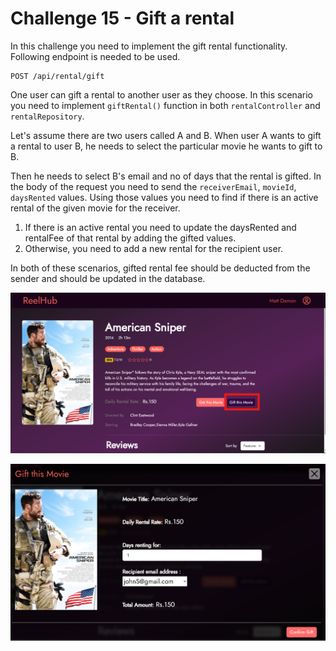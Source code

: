 # Challenge 15 - Gift a rental

In this challenge you need to implement the gift rental functionality. Following endpoint is needed to be used.

```http
POST /api/rental/gift
```
One user can gift a rental to another user as they choose. In this scenario you need to implement `giftRental()` function in both `rentalController` and `rentalRepository`.

Let's assume there are two users called A and B. When user A wants to gift a rental to user B, he needs to select the particular movie he wants to gift to B.

Then he needs to select B's email and no of days that the rental is gifted. In the body of the request you need to send the `receiverEmail`, `movieId`, `daysRented` values. Using those values you need to find if there is an active rental of the given movie for the receiver.
1. If there is an active rental you need to update the daysRented and rentalFee of that rental by adding the gifted values.
2. Otherwise, you need to add a new rental for the recipient user.

In both of these scenarios, gifted rental fee should be deducted from the sender and should be updated in the database.

<p align="center">
<img src="Assets/challenge15-a.png">
</p>

<p align="center">
<img src="Assets/challenge15-b.png">
</p>

